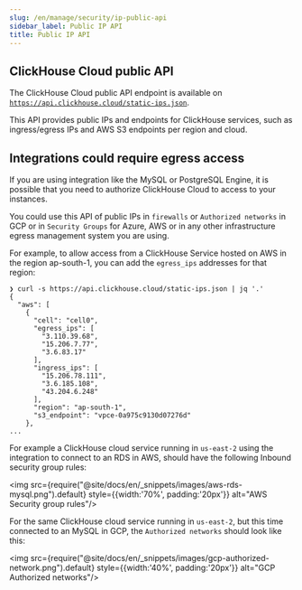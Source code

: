 ```yaml
---
slug: /en/manage/security/ip-public-api
sidebar_label: Public IP API
title: Public IP API
---
```


## ClickHouse Cloud public API

The ClickHouse Cloud public API endpoint is available on [`https://api.clickhouse.cloud/static-ips.json`](https://api.clickhouse.cloud/static-ips.json).

This API provides public IPs and endpoints for ClickHouse services, such as ingress/egress IPs and AWS S3 endpoints per region and cloud.

## Integrations could require egress access

If you are using integration like the MySQL or PostgreSQL Engine, it is possible that you need to authorize ClickHouse Cloud to access to your instances.

You could use this API of public IPs in `firewalls` or `Authorized networks` in GCP or in `Security Groups` for Azure, AWS or in any other infrastructure egress management system you are using.

For example, to allow access from a ClickHouse Service hosted on AWS in the region ap-south-1, you can add the `egress_ips` addresses for that region:

```
❯ curl -s https://api.clickhouse.cloud/static-ips.json | jq '.'
{
  "aws": [
    {
      "cell": "cell0",
      "egress_ips": [
        "3.110.39.68",
        "15.206.7.77",
        "3.6.83.17"
      ],
      "ingress_ips": [
        "15.206.78.111",
        "3.6.185.108",
        "43.204.6.248"
      ],
      "region": "ap-south-1",
      "s3_endpoint": "vpce-0a975c9130d07276d"
    },
...
```

For example a ClickHouse cloud service running in `us-east-2` using the integration to connect to an RDS in AWS, should have the following Inbound security group rules:

<img src={require("@site/docs/en/_snippets/images/aws-rds-mysql.png").default} style={{width:'70%', padding:'20px'}} alt="AWS Security group rules"/>

For the same ClickHouse cloud service running in `us-east-2`, but this time connected to an MySQL in GCP, the `Authorized networks` should look like this:

<img src={require("@site/docs/en/_snippets/images/gcp-authorized-network.png").default} style={{width:'40%', padding:'20px'}} alt="GCP Authorized networks"/>
